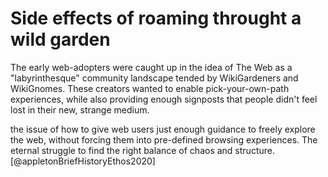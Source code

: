# Side effects of roaming throught a wild garden

The early web-adopters were caught up in the idea of The Web as a
"labyrinthesque" community landscape tended by WikiGardeners and WikiGnomes.
These creators wanted to enable pick-your-own-path experiences, while
also providing enough signposts that people didn't feel lost in their
new, strange medium.

the issue of how to give web users just enough guidance to freely explore the
web, without forcing them into pre-defined browsing experiences. The eternal
struggle to find the right balance of chaos and structure. [@appletonBriefHistoryEthos2020]
